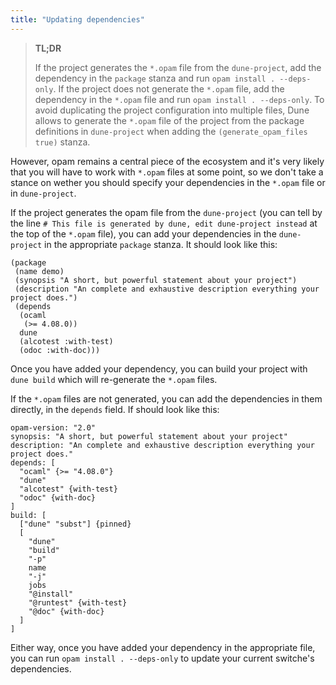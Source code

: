 ```yaml
---
title: "Updating dependencies"
---
```


> **TL;DR**
> 
> If the project generates the `*.opam` file from the `dune-project`, add the dependency in the `package` stanza and run `opam install . --deps-only`.
> If the project does not generate the `*.opam` file, add the dependency in the `*.opam` file and run `opam install . --deps-only`.
To avoid duplicating the project configuration into multiple files, Dune allows to generate the `*.opam` file of the project from the 
package definitions in `dune-project` when adding the `(generate_opam_files true)` stanza.

However, opam remains a central piece of the ecosystem and it's very likely that you will have to work with `*.opam` files at some point,
so we don't take a stance on wether you should specify your dependencies in the `*.opam` file or in `dune-project`.

If the project generates the opam file from the `dune-project` (you can tell by the line `# This file is generated by dune, edit dune-project instead` at the top of the `*.opam` file), you can add your dependencies in the `dune-project` in the appropriate `package` stanza. It should look like this:

```
(package
 (name demo)
 (synopsis "A short, but powerful statement about your project")
 (description "An complete and exhaustive description everything your project does.")
 (depends
  (ocaml
   (>= 4.08.0))
  dune
  (alcotest :with-test)
  (odoc :with-doc)))
```

Once you have added your dependency, you can build your project with `dune build` which will re-generate the `*.opam` files.

If the `*.opam` files are not generated, you can add the dependencies in them directly, in the `depends` field. If should look like this:


```
opam-version: "2.0"
synopsis: "A short, but powerful statement about your project"
description: "An complete and exhaustive description everything your project does."
depends: [
  "ocaml" {>= "4.08.0"}
  "dune"
  "alcotest" {with-test}
  "odoc" {with-doc}
]
build: [
  ["dune" "subst"] {pinned}
  [
    "dune"
    "build"
    "-p"
    name
    "-j"
    jobs
    "@install"
    "@runtest" {with-test}
    "@doc" {with-doc}
  ]
]
```

Either way, once you have added your dependency in the appropriate file, you can run `opam install . --deps-only` to update your current switche's dependencies.
